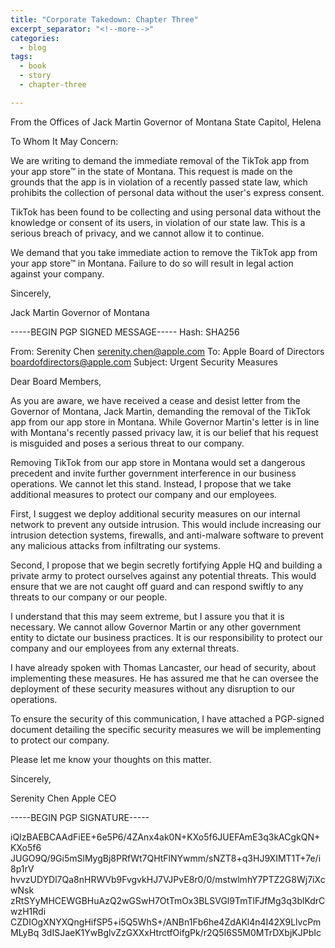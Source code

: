 ```yaml
---
title: "Corporate Takedown: Chapter Three"
excerpt_separator: "<!--more-->"
categories:
  - blog
tags:
  - book
  - story
  - chapter-three 

---
```

From the Offices of Jack Martin
Governor of Montana
State Capitol, Helena

To Whom It May Concern:

We are writing to demand the immediate removal of the TikTok app from your app store™ in the state of Montana. This request is made on the grounds that the app is in violation of a recently passed state law, which prohibits the collection of personal data without the user's express consent.

TikTok has been found to be collecting and using personal data without the knowledge or consent of its users, in violation of our state law. This is a serious breach of privacy, and we cannot allow it to continue.

We demand that you take immediate action to remove the TikTok app from your app store™ in Montana. Failure to do so will result in legal action against your company.

Sincerely,

Jack Martin
Governor of Montana

-----BEGIN PGP SIGNED MESSAGE-----
Hash: SHA256

From: Serenity Chen <serenity.chen@apple.com>
To: Apple Board of Directors <boardofdirectors@apple.com>
Subject: Urgent Security Measures

Dear Board Members,

As you are aware, we have received a cease and desist letter from the Governor of Montana, Jack Martin, demanding the removal of the TikTok app from our app store in Montana. While Governor Martin's letter is in line with Montana's recently passed privacy law, it is our belief that his request is misguided and poses a serious threat to our company.

Removing TikTok from our app store in Montana would set a dangerous precedent and invite further government interference in our business operations. We cannot let this stand. Instead, I propose that we take additional measures to protect our company and our employees.

First, I suggest we deploy additional security measures on our internal network to prevent any outside intrusion. This would include increasing our intrusion detection systems, firewalls, and anti-malware software to prevent any malicious attacks from infiltrating our systems.

Second, I propose that we begin secretly fortifying Apple HQ and building a private army to protect ourselves against any potential threats. This would ensure that we are not caught off guard and can respond swiftly to any threats to our company or our people.

I understand that this may seem extreme, but I assure you that it is necessary. We cannot allow Governor Martin or any other government entity to dictate our business practices. It is our responsibility to protect our company and our employees from any external threats.

I have already spoken with Thomas Lancaster, our head of security, about implementing these measures. He has assured me that he can oversee the deployment of these security measures without any disruption to our operations.

To ensure the security of this communication, I have attached a PGP-signed document detailing the specific security measures we will be implementing to protect our company.

Please let me know your thoughts on this matter.

Sincerely,

Serenity Chen
Apple CEO

-----BEGIN PGP SIGNATURE-----

iQIzBAEBCAAdFiEE+6e5P6/4ZAnx4ak0N+KXo5f6JUEFAmE3q3kACgkQN+KXo5f6
JUGO9Q/9Gi5mSlMygBj8PRfWt7QHtFlNYwmm/sNZT8+q3HJ9XIMT1T+7e/i8p1rV
hvvzUDYDl7Qa8nHRWVb9FvgvkHJ7VJPvE8r0/0/mstwlmhY7PTZ2G8Wj7iXcwNsk
zRtSYyMHCEWGBHuAzQ2wGSwH7OtTmOx3BLSVGl9TmTlFJfMg3q3blKdrCwzH1Rdi
CZDIOgXNYXQngHifSP5+i5Q5WhS+/ANBn1Fb6he4ZdAKl4n4I42X9LlvcPmMLyBq
3dISJaeK1YwBglvZzGXXxHtrctfOifgPk/r2Q5I6S5M0MTrDXbjKJPbIc
